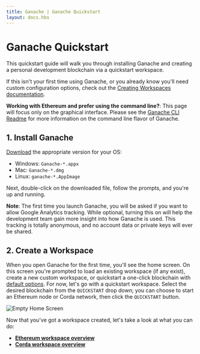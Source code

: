 ```yaml
---
title: Ganache | Ganache Quickstart
layout: docs.hbs
---
```


# Ganache Quickstart

This quickstart guide will walk you through installing Ganache and creating a personal development blockchain via a quickstart workspace.

If this isn't your first time using Ganache, or you already know you'll need custom configuration options, check out the [Creating Workspaces documentation](/docs/ganache/workspaces/creating-workspaces).

<p class="alert alert-info">
<i class="far fa-info-circle"></i> <strong>Working with Ethereum and prefer using the command line?</strong>: This page will focus only on the graphical interface. Please see the <a href="https://github.com/trufflesuite/ganache-cli/blob/master/README.md">Ganache CLI Readme</a> for more information on the command line flavor of Ganache.
</p>

## 1. Install Ganache

[Download](https://github.com/trufflesuite/ganache/releases) the appropriate version for your OS:

- Windows: `Ganache-*.appx`
- Mac: `Ganache-*.dmg`
- Linux: `ganache-*.AppImage`

Next, double-click on the downloaded file, follow the prompts, and you're up and running.

<p class="alert alert-info">
<i class="far fa-info-circle"></i> <strong>Note</strong>: The first time you launch Ganache, you will be asked if you want to allow Google Analytics tracking. While optional, turning this on will help the development team gain more insight into how Ganache is used. This tracking is totally anonymous, and no account data or private keys will ever be shared.
</p>

## 2. Create a Workspace

When you open Ganache for the first time, you'll see the home screen. On this screen you're prompted to load an existing workspace (if any exist), create a new custom workspace, or quickstart a one-click blockchain with [default options](/docs/ganache/reference/workspace-default-configuration). For now, let's go with a quickstart workspace. Select the desired blockchain from the `QUICKSTART` drop down; you can choose to start an Ethereum node or Corda network, then click the `QUICKSTART` button.

![Empty Home Screen](/img/docs/ganache/ganache-home-empty.png)

Now that you've got a workspace created, let's take a look at what you can do:

- **[Ethereum workspace overview](./workspaces/ethereum-workspace-overview)**
- **[Corda workspace overview](./corda/workspace-overview)**
